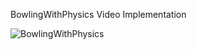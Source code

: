 BowlingWithPhysics Video Implementation

![BowlingWithPhysics](https://github.com/user-attachments/assets/3a794324-3be9-4334-8328-c31f331a4d9f)

